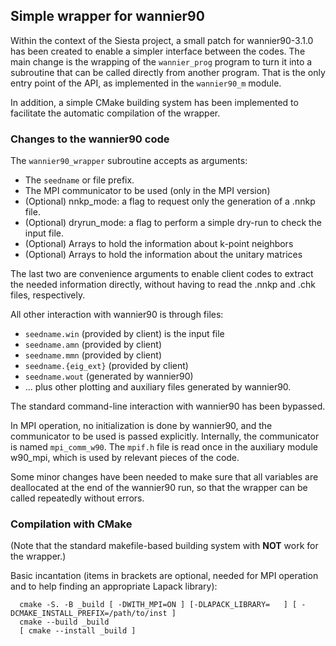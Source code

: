 ## Simple wrapper for wannier90

Within the context of the Siesta project, a small patch for
wannier90-3.1.0 has been created to enable a simpler interface between
the codes. The main change is the wrapping of the ``wannier_prog``
program to turn it into a subroutine that can be called directly from
another program. That is the only entry point of the API, as
implemented in the ``wannier90_m`` module.

In addition, a simple CMake building system has been implemented to facilitate
the automatic compilation of the wrapper.

### Changes to the wannier90 code

The ``wannier90_wrapper`` subroutine accepts as arguments:

* The ``seedname`` or file prefix.
* The MPI communicator to be used (only in the MPI version)
* (Optional) nnkp_mode: a flag to request only the generation of a .nnkp file.
* (Optional) dryrun_mode: a flag to perform a simple dry-run to check the input file.
* (Optional) Arrays to hold the information about k-point neighbors
* (Optional) Arrays to hold the information about the unitary matrices

The last two are convenience arguments to enable client codes to extract the needed information
directly, without having to read the .nnkp and .chk files, respectively.

All other interaction with wannier90 is through files:

* ``seedname.win`` (provided by client) is the input file
* ``seedname.amn`` (provided by client) 
* ``seedname.mmn`` (provided by client)
* ``seedname.{eig_ext}`` (provided by client)
* ``seedname.wout`` (generated by wannier90)
*  ... plus other plotting and auxiliary files generated by wannier90.

The standard command-line interaction with wannier90 has been bypassed.

In MPI operation, no initialization is done by wannier90, and the communicator to be used is
passed explicitly. Internally, the communicator is named ``mpi_comm_w90``. The ``mpif.h`` file
is read once in the auxiliary module w90_mpi, which is used by relevant pieces of the code.

Some minor changes have been needed to make sure that all variables are deallocated at the end
of the wannier90 run, so that the wrapper can be called repeatedly without errors.

### Compilation with CMake

(Note that the standard makefile-based building system with **NOT** work for the wrapper.)

Basic incantation (items in brackets are optional, needed for MPI operation and to help finding
an appropriate Lapack library):

```
  cmake -S. -B _build [ -DWITH_MPI=ON ] [-DLAPACK_LIBRARY=   ] [ -DCMAKE_INSTALL_PREFIX=/path/to/inst ]
  cmake --build _build
  [ cmake --install _build ]
```

  

